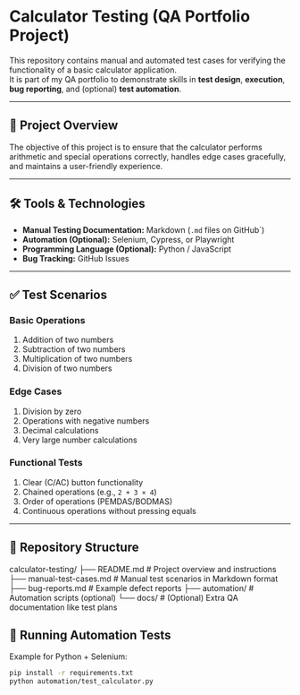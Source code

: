 # Calculator Testing (QA Portfolio Project)

This repository contains manual and automated test cases for verifying the functionality of a basic calculator application.  
It is part of my QA portfolio to demonstrate skills in **test design**, **execution**, **bug reporting**, and (optional) **test automation**.

---

## 📖 Project Overview
The objective of this project is to ensure that the calculator performs arithmetic and special operations correctly, handles edge cases gracefully, and maintains a user-friendly experience.

---

## 🛠 Tools & Technologies
- **Manual Testing Documentation:** Markdown (`.md` files on GitHub`)
- **Automation (Optional):** Selenium, Cypress, or Playwright
- **Programming Language (Optional):** Python / JavaScript
- **Bug Tracking:** GitHub Issues

---

## ✅ Test Scenarios

### Basic Operations
1. Addition of two numbers
2. Subtraction of two numbers
3. Multiplication of two numbers
4. Division of two numbers

### Edge Cases
1. Division by zero
2. Operations with negative numbers
3. Decimal calculations
4. Very large number calculations

### Functional Tests
1. Clear (C/AC) button functionality
2. Chained operations (e.g., `2 + 3 × 4`)
3. Order of operations (PEMDAS/BODMAS)
4. Continuous operations without pressing equals
---

## 📂 Repository Structure
calculator-testing/ ├── README.md                 # Project overview and instructions ├── manual-test-cases.md      # Manual test scenarios in Markdown format ├── bug-reports.md            # Example defect reports ├── automation/               # Automation scripts (optional) └── docs/                     # (Optional) Extra QA documentation like test plans

## 🚀 Running Automation Tests
Example for Python + Selenium:
```bash
pip install -r requirements.txt
python automation/test_calculator.py
